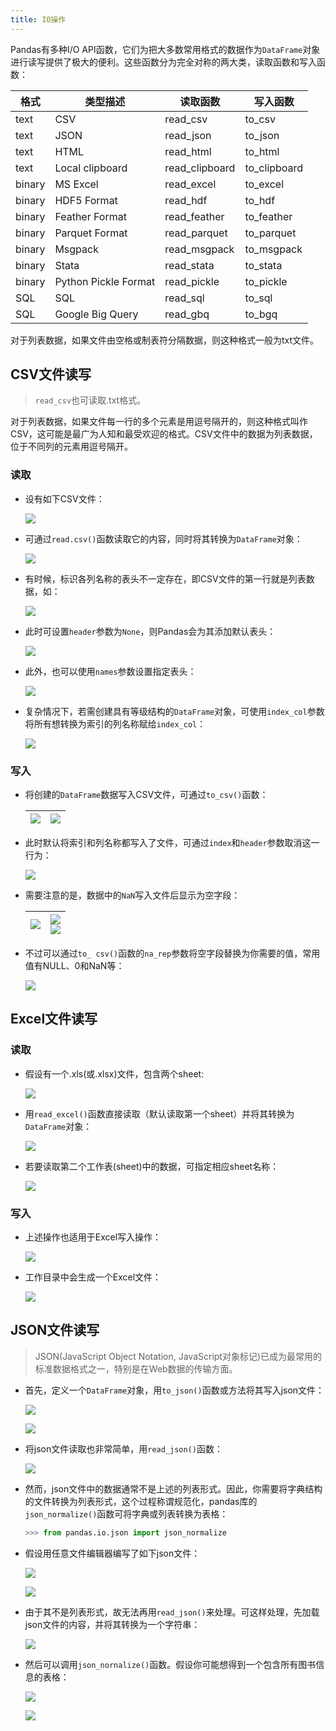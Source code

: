 ```yaml
---
title: IO操作
---
```


Pandas有多种I/O API函数，它们为把大多数常用格式的数据作为`DataFrame`对象进行读写提供了极大的便利。这些函数分为完全对称的两大类，读取函数和写入函数：

| 格式   | 类型描述             | 读取函数       | 写入函数     |
| ------ | -------------------- | -------------- | ------------ |
| text   | CSV                  | read_csv       | to_csv       |
| text   | JSON                 | read_json      | to_json      |
| text   | HTML                 | read_html      | to_html      |
| text   | Local clipboard      | read_clipboard | to_clipboard |
| binary | MS Excel             | read_excel     | to_excel     |
| binary | HDF5 Format          | read_hdf       | to_hdf       |
| binary | Feather Format       | read_feather   | to_feather   |
| binary | Parquet Format       | read_parquet   | to_parquet   |
| binary | Msgpack              | read_msgpack   | to_msgpack   |
| binary | Stata                | read_stata     | to_stata     |
| binary | Python Pickle Format | read_pickle    | to_pickle    |
| SQL    | SQL                  | read_sql       | to_sql       |
| SQL    | Google Big Query     | read_gbq       | to_bgq       |

对于列表数据，如果文件由空格或制表符分隔数据，则这种格式一般为txt文件。

## CSV文件读写

> `read_csv`也可读取.txt格式。

对于列表数据，如果文件每一行的多个元素是用逗号隔开的，则这种格式叫作CSV，这可能是最广为人知和最受欢迎的格式。CSV文件中的数据为列表数据，位于不同列的元素用逗号隔开。

### 读取

- 设有如下CSV文件：

    ![](https://chua-n.gitee.io/figure-bed/notebook/Python/456.png)

- 可通过`read.csv()`函数读取它的内容，同时将其转换为`DataFrame`对象：

    ![](https://chua-n.gitee.io/figure-bed/notebook/Python/457.png)

- 有时候，标识各列名称的表头不一定存在，即CSV文件的第一行就是列表数据，如：

    ![](https://chua-n.gitee.io/figure-bed/notebook/Python/458.png)

- 此时可设置`header`参数为`None`，则Pandas会为其添加默认表头：

    ![](https://chua-n.gitee.io/figure-bed/notebook/Python/459.png)

- 此外，也可以使用`names`参数设置指定表头：

    ![](https://chua-n.gitee.io/figure-bed/notebook/Python/460.png)

- 复杂情况下，若需创建具有等级结构的`DataFrame`对象，可使用`index_col`参数将所有想转换为索引的列名称赋给`index_col`：

    ![](https://chua-n.gitee.io/figure-bed/notebook/Python/461.png)

### 写入

- 将创建的`DataFrame`数据写入CSV文件，可通过`to_csv()`函数：

    | ![](https://chua-n.gitee.io/figure-bed/notebook/Python/462.png) | ![](https://chua-n.gitee.io/figure-bed/notebook/Python/463.png) |
    | ---------------------------------------------------- | ---------------------------------------------------- |

- 此时默认将索引和列名称都写入了文件，可通过`index`和`header`参数取消这一行为：

    ![](https://chua-n.gitee.io/figure-bed/notebook/Python/464.png)

- 需要注意的是，数据中的`NaN`写入文件后显示为空字段：

    | ![](https://chua-n.gitee.io/figure-bed/notebook/Python/465.png) | ![](https://chua-n.gitee.io/figure-bed/notebook/Python/466-1.png)<br />![](https://chua-n.gitee.io/figure-bed/notebook/Python/466-2.png) |
    | ---------------------------------------------------- | ------------------------------------------------------------ |

    

- 不过可以通过`to_ csv()`函数的`na_rep`参数将空字段替换为你需要的值，常用值有NULL、0和NaN等：

    ![](https://chua-n.gitee.io/figure-bed/notebook/Python/467.png)

## Excel文件读写

### 读取

- 假设有一个.xls(或.xlsx)文件，包含两个sheet:

    ![](https://chua-n.gitee.io/figure-bed/notebook/Python/471.png)

- 用`read_excel()`函数直接读取（默认读取第一个sheet）并将其转换为`DataFrame`对象：

    ![](https://chua-n.gitee.io/figure-bed/notebook/Python/472.png)

- 若要读取第二个工作表(sheet)中的数据，可指定相应sheet名称：

    ![](https://chua-n.gitee.io/figure-bed/notebook/Python/473.png)

### 写入

- 上述操作也适用于Excel写入操作：

    ![](https://chua-n.gitee.io/figure-bed/notebook/Python/474.png)

- 工作目录中会生成一个Excel文件：

    ![](https://chua-n.gitee.io/figure-bed/notebook/Python/475.png)

## JSON文件读写

> JSON(JavaScript Object Notation, JavaScript对象标记)已成为最常用的标准数据格式之一，特别是在Web数据的传输方面。

- 首先，定义一个`DataFrame`对象，用`to_json()`函数或方法将其写入json文件：

    ![](https://chua-n.gitee.io/figure-bed/notebook/Python/476.png)

    ![](https://chua-n.gitee.io/figure-bed/notebook/Python/477.png)

- 将json文件读取也非常简单，用`read_json()`函数：

    ![](https://chua-n.gitee.io/figure-bed/notebook/Python/478.png)

- 然而，json文件中的数据通常不是上述的列表形式。因此，你需要将字典结构的文件转换为列表形式，这个过程称谓规范化，pandas库的`json_normalize()`函数可将字典或列表转换为表格：

    ```python
    >>> from pandas.io.json import json_normalize
    ```

- 假设用任意文件编辑器编写了如下json文件：

    ![](https://chua-n.gitee.io/figure-bed/notebook/Python/479-1.png)

    ![](https://chua-n.gitee.io/figure-bed/notebook/Python/479-2.png)

- 由于其不是列表形式，故无法再用`read_json()`来处理。可这样处理，先加载json文件的内容，并将其转换为一个字符串：

    ![](https://chua-n.gitee.io/figure-bed/notebook/Python/480.png)

- 然后可以调用`json_nornalize()`函数。假设你可能想得到一个包含所有图书信息的表格：

    ![](https://chua-n.gitee.io/figure-bed/notebook/Python/481.png)

    ![](https://chua-n.gitee.io/figure-bed/notebook/Python/482.png)